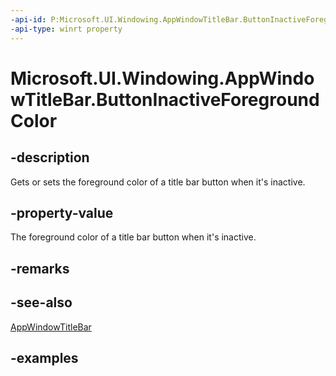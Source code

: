 ```yaml
---
-api-id: P:Microsoft.UI.Windowing.AppWindowTitleBar.ButtonInactiveForegroundColor
-api-type: winrt property
---
```


# Microsoft.UI.Windowing.AppWindowTitleBar.ButtonInactiveForegroundColor

<!--
public System.Nullable<Windows.UI.Color> ButtonInactiveForegroundColor { get; set; }
-->

## -description

Gets or sets the foreground color of a title bar button when it's inactive.

## -property-value

The foreground color of a title bar button when it's inactive.

## -remarks

## -see-also

[AppWindowTitleBar](appwindowtitlebar.md)

## -examples
